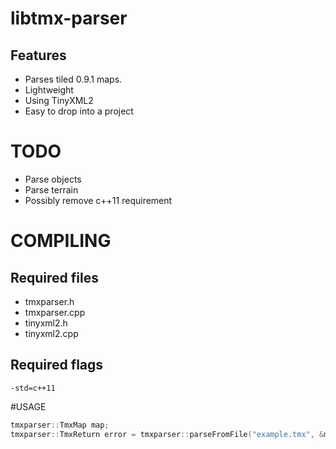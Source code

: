 # libtmx-parser

## Features
- Parses tiled 0.9.1 maps.
- Lightweight
- Using TinyXML2
- Easy to drop into a project


# TODO
- Parse objects
- Parse terrain
- Possibly remove c++11 requirement


# COMPILING
## Required files
- tmxparser.h
- tmxparser.cpp
- tinyxml2.h
- tinyxml2.cpp

## Required flags
```
-std=c++11
```


#USAGE
```Cpp
tmxparser::TmxMap map;
tmxparser::TmxReturn error = tmxparser::parseFromFile("example.tmx", &map);
```

